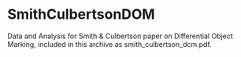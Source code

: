 # SmithCulbertsonDOM
Data and Analysis for Smith &amp; Culbertson paper on Differential Object Marking,
included in this archive as smith_culbertson_dcm.pdf.
